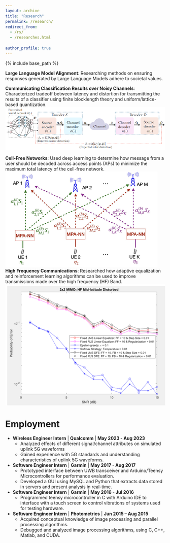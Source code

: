 ```yaml
---
layout: archive
title: "Research"
permalink: /research/
redirect_from: 
  - /rs/
  - /researches.html
  
author_profile: true
---
```


{% include base_path %}



**Large Language Model Alignment**: Researching methods on ensuring responses generated by Large Language Models adhere to societal values.
 
**Communicating Classification Results over Noisy Channels**: Characterized tradeoff between latency and distortion for transmitting the results of a classifier using finite blocklength theory and uniform/lattice-based quantization.
![image info](./images/latdist.png)

**Cell-Free Networks**: Used deep learning to determine how message from a user should be decoded across access points (APs) to minimize the maximum total latency of the cell-free network.
 ![image info](./images/cellfree.png)
**High Frequency Communications**: Researched how adaptive equalization and reinforcement learning algorithms can be used to improve transmissions made over the high frequency (HF) Band.
 ![image info](./images/hf.png)


Employment
===============
* **Wireless Engineer Intern** | **Qualcomm** | **May 2023 - Aug 2023**
  * Analyzed effects of different signal/channel attributes on simulated uplink 5G waveforms
  * Gained experience with 5G standards and understanding characteristics of uplink 5G waveforms.
* **Software Engineer Intern** | **Garmin** | **May 2017 - Aug 2017**
  * Prototyped interface between UWB transceiver and Arduino/Teensy Microcontrollers for performance evaluation.
  * Developed a GUI using MySQL and Python that extracts data stored in servers and present analysis in real-time.
* **Software Engineer Intern** | **Garmin** | **May 2016 - Jul 2016**
  * Programmed teensy microcontroller in C with Arduino IDE to interface with a touch screen to control 
    vibrations of systems used for testing hardware. 
* **Software Engineer Intern** | **Photometrics** | **Jun 2015 – Aug 2015**
   * Acquired conceptual knowledge of image processing and parallel processing algorithms.
   * Debugged and analyzed image processing algorithms, using C, C++, Matlab, and CUDA.





